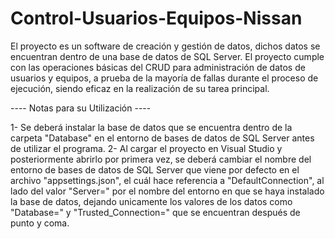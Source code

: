 # Control-Usuarios-Equipos-Nissan
El proyecto es un software de creación y gestión de datos, dichos datos se encuentran dentro de una base de datos de SQL Server.
El proyecto cumple con las operaciones básicas del CRUD para administración de datos de usuarios y equipos, a prueba de la mayoría de fallas durante el proceso de
ejecución, siendo eficaz en la realización de su tarea principal.

---- Notas para su Utilización ----

1- Se deberá instalar la base de datos que se encuentra dentro de la carpeta "Database" en el entorno de bases de datos de SQL Server antes de utilizar el programa.
2- Al cargar el proyecto en Visual Studio y posteriormente abrirlo por primera vez, se deberá cambiar el nombre del entorno de bases de datos de SQL Server que viene
por defecto en el archivo "appsettings.json", el cuál hace referencia a "DefaultConnection", al lado del valor "Server=" por el nombre del entorno en que se haya
instalado la base de datos, dejando unicamente los valores de los datos como "Database=" y "Trusted_Connection=" que se encuentran después de punto y coma.
